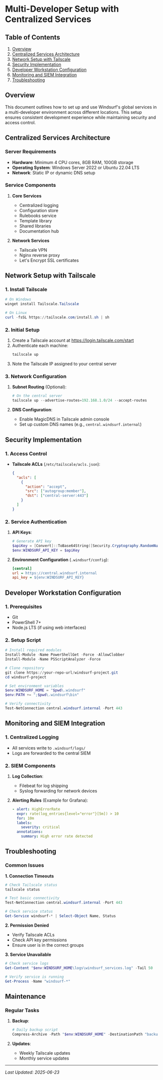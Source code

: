# Multi-Developer Setup with Centralized Services

## Table of Contents
1. [Overview](#overview)
2. [Centralized Services Architecture](#centralized-services-architecture)
3. [Network Setup with Tailscale](#network-setup-with-tailscale)
4. [Security Implementation](#security-implementation)
5. [Developer Workstation Configuration](#developer-workstation-configuration)
6. [Monitoring and SIEM Integration](#monitoring-and-siem-integration)
7. [Troubleshooting](#troubleshooting)

## Overview

This document outlines how to set up and use Windsurf's global services in a multi-developer environment across different locations. This setup ensures consistent development experience while maintaining security and access control.

## Centralized Services Architecture

### Server Requirements
- **Hardware**: Minimum 4 CPU cores, 8GB RAM, 100GB storage
- **Operating System**: Windows Server 2022 or Ubuntu 22.04 LTS
- **Network**: Static IP or dynamic DNS setup

### Service Components
1. **Core Services**
   - Centralized logging
   - Configuration store
   - Rulebooks service
   - Template library
   - Shared libraries
   - Documentation hub

2. **Network Services**
   - Tailscale VPN
   - Nginx reverse proxy
   - Let's Encrypt SSL certificates

## Network Setup with Tailscale

### 1. Install Tailscale
```powershell
# On Windows
winget install Tailscale.Tailscale

# On Linux
curl -fsSL https://tailscale.com/install.sh | sh
```

### 2. Initial Setup
1. Create a Tailscale account at https://login.tailscale.com/start
2. Authenticate each machine:
   ```powershell
   tailscale up
   ```
3. Note the Tailscale IP assigned to your central server

### 3. Network Configuration
1. **Subnet Routing** (Optional):
   ```powershell
   # On the central server
   tailscale up --advertise-routes=192.168.1.0/24 --accept-routes
   ```

2. **DNS Configuration**:
   - Enable MagicDNS in Tailscale admin console
   - Set up custom DNS names (e.g., `central.windsurf.internal`)

## Security Implementation

### 1. Access Control
- **Tailscale ACLs** (`/etc/tailscale/acls.json`):
  ```json
  {
    "acls": [
      {
        "action": "accept",
        "src": ["autogroup:member"],
        "dst": ["central-server:443"]
      }
    ]
  }
  ```

### 2. Service Authentication
1. **API Keys**:
   ```powershell
   # Generate API key
   $apiKey = [Convert]::ToBase64String([Security.Cryptography.RandomNumberGenerator]::GetBytes(32))
   $env:WINDSURF_API_KEY = $apiKey
   ```

2. **Environment Configuration** (`.windsurf/config`):
   ```ini
   [central]
   url = https://central.windsurf.internal
   api_key = ${env:WINDSURF_API_KEY}
   ```

## Developer Workstation Configuration

### 1. Prerequisites
- Git
- PowerShell 7+
- Node.js LTS (if using web interfaces)

### 2. Setup Script
```powershell
# Install required modules
Install-Module -Name PowerShellGet -Force -AllowClobber
Install-Module -Name PSScriptAnalyzer -Force

# Clone repository
git clone https://your-repo-url/windsurf-project.git
cd windsurf-project

# Set environment variables
$env:WINDSURF_HOME = "$pwd\.windsurf"
$env:PATH += ";$pwd\.windsurf\bin"

# Verify connectivity
Test-NetConnection central.windsurf.internal -Port 443
```

## Monitoring and SIEM Integration

### 1. Centralized Logging
- All services write to `.windsurf/logs/`
- Logs are forwarded to the central SIEM

### 2. SIEM Components
1. **Log Collection**:
   - Filebeat for log shipping
   - Syslog forwarding for network devices

2. **Alerting Rules** (Example for Grafana):
   ```yaml
   - alert: HighErrorRate
     expr: rate(log_entries{level="error"}[5m]) > 10
     for: 10m
     labels:
       severity: critical
     annotations:
       summary: High error rate detected
   ```

## Troubleshooting

### Common Issues

**1. Connection Timeouts**
```powershell
# Check Tailscale status
tailscale status

# Test basic connectivity
Test-NetConnection central.windsurf.internal -Port 443

# Check service status
Get-Service windsurf-* | Select-Object Name, Status
```

**2. Permission Denied**
- Verify Tailscale ACLs
- Check API key permissions
- Ensure user is in the correct groups

**3. Service Unavailable**
```powershell
# Check service logs
Get-Content "$env:WINDSURF_HOME\logs\windsurf_services.log" -Tail 50

# Verify service is running
Get-Process -Name "windsurf-*"
```

## Maintenance

### Regular Tasks
1. **Backup**:
   ```powershell
   # Daily backup script
   Compress-Archive -Path "$env:WINDSURF_HOME" -DestinationPath "backups\windsurf-$(Get-Date -Format 'yyyyMMdd').zip"
   ```

2. **Updates**:
   - Weekly Tailscale updates
   - Monthly service updates

---
*Last Updated: 2025-06-23*
